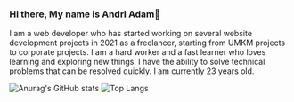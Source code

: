 ### Hi there, My name is Andri Adam👋
I am a web developer who has started working on several website development projects in 2021 as a freelancer, starting from UMKM projects to corporate projects. I am a hard worker and a fast learner who loves learning and exploring new things. I have the ability to solve technical problems that can be resolved quickly. I am currently 23 years old.

![Anurag's GitHub stats](https://github-readme-stats.vercel.app/api?username=andriadam&count_private=true&theme=codeSTACKr&show_icons=true)
![Top Langs](https://github-readme-stats.vercel.app/api/top-langs/?username=andriadam&layout=compact&theme=codeSTACKr&count_private=true&exclude_repo=learn_ml,learn_scikit_learn&langs_count=8)
